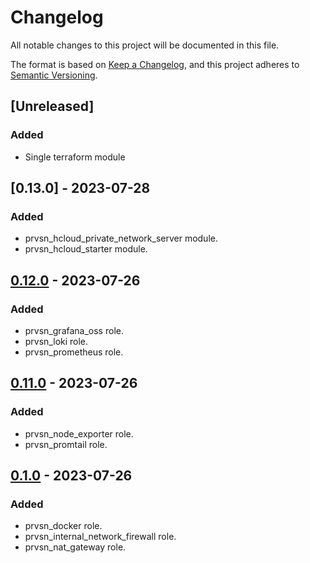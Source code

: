 # Changelog

All notable changes to this project will be documented in this file.

The format is based on [Keep a Changelog](https://keepachangelog.com/en/1.0.0/),
and this project adheres to [Semantic Versioning](https://semver.org/spec/v2.0.0.html).

## [Unreleased]

### Added

- Single terraform module

## [0.13.0] - 2023-07-28

### Added

- prvsn_hcloud_private_network_server module.
- prvsn_hcloud_starter module.

## [0.12.0] - 2023-07-26

### Added

- prvsn_grafana_oss role.
- prvsn_loki role.
- prvsn_prometheus role.

## [0.11.0] - 2023-07-26

### Added

- prvsn_node_exporter role.
- prvsn_promtail role.

## [0.1.0] - 2023-07-26

### Added

- prvsn_docker role.
- prvsn_internal_network_firewall role.
- prvsn_nat_gateway role.

[0.1.0]: https://github.com/dunkelbraun/prvsn-ansible-roles/releases/tag/v0.1.0
[0.11.0]: https://github.com/dunkelbraun/prvsn-ansible-roles/releases/tag/v0.11.0
[0.12.0]: https://github.com/dunkelbraun/prvsn-ansible-roles/releases/tag/v0.12.0
